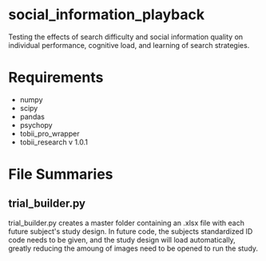 # social_information_playback
Testing the effects of search difficulty and social information quality on individual performance, cognitive load, and learning of search strategies. 

# Requirements
* numpy
* scipy
* pandas
* psychopy
* tobii_pro_wrapper
* tobii_research v 1.0.1

# File Summaries
## trial_builder.py
trial_builder.py creates a master folder containing an .xlsx file with each future subject's study design. In future code, the subjects standardized ID code needs to be given, and the study design will load automatically, greatly reducing the amoung of images need to be opened to run the study. 
